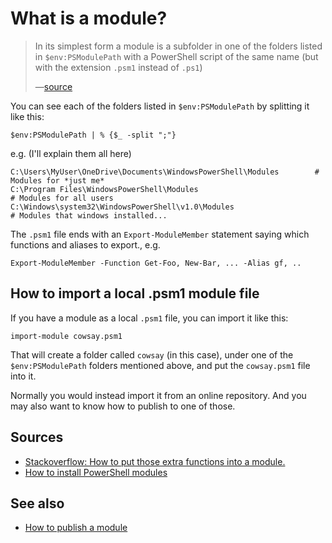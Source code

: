 # What is a module?

> In its simplest form a module is a subfolder in one of the folders listed in `$env:PSModulePath` with a PowerShell script of the same name (but with the extension `.psm1` instead of `.ps1`)
>
>&mdash;[source](https://stackoverflow.com/questions/27713844/dot-source-a-script-within-a-function)

You can see each of the folders listed in `$env:PSModulePath` by splitting it like this:

	$env:PSModulePath | % {$_ -split ";"}

e.g. (I'll explain them all here)

	C:\Users\MyUser\OneDrive\Documents\WindowsPowerShell\Modules		# Modules for *just me*
	C:\Program Files\WindowsPowerShell\Modules											# Modules for all users
	C:\Windows\system32\WindowsPowerShell\v1.0\Modules							# Modules that windows installed...


The `.psm1` file ends with an `Export-ModuleMember` statement saying which functions and aliases to export., e.g.

	Export-ModuleMember -Function Get-Foo, New-Bar, ... -Alias gf, ..


## How to import a local .psm1 module file

If you have a module as a local `.psm1` file, you can import it like this:

	import-module cowsay.psm1

That will create a folder called `cowsay` (in this case), under one of the `$env:PSModulePath` folders mentioned above, and put the `cowsay.psm1` file into it.

Normally you would instead import it from an online repository. And you may also want to know how to publish to one of those.







## Sources

* [Stackoverflow: How to put those extra functions into a module.](https://stackoverflow.com/questions/27713844/dot-source-a-script-within-a-function)
* [How to install PowerShell modules](https://activedirectorypro.com/install-powershell-modules/)

## See also

* [How to publish a module](publish_module.md)